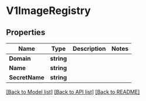 # V1ImageRegistry

## Properties

Name | Type | Description | Notes
------------ | ------------- | ------------- | -------------
**Domain** | **string** |  | 
**Name** | **string** |  | 
**SecretName** | **string** |  | 

[[Back to Model list]](../README.md#documentation-for-models) [[Back to API list]](../README.md#documentation-for-api-endpoints) [[Back to README]](../README.md)


